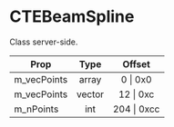 # CTEBeamSpline

Class server-side.

|Prop|Type|Offset|
|---|:-:|:-:|
|m_vecPoints|array|0 \| 0x0|
|m_vecPoints|vector|12 \| 0xc|
|m_nPoints|int|204 \| 0xcc|
